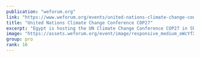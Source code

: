 ```yaml
---
publication: "weforum.org"
link: "https://www.weforum.org/events/united-nations-climate-change-conference-cop27-2022"
title: "United Nations Climate Change Conference COP27"
excerpt: "Egypt is hosting the UN Climate Change Conference COP27 in Sharm el-Sheikh (6-18 November 2022) and will convene governments, businesses, civil society, and the public to focus on multilateral, collec"
image: "https://assets.weforum.org/event/image/responsive_medium_oWcYfXSywk9W85rXvKhcs88w6Y0R2n9KZo9wA5pb6qs.jpg"
group: pro
rank: 16
---
```

